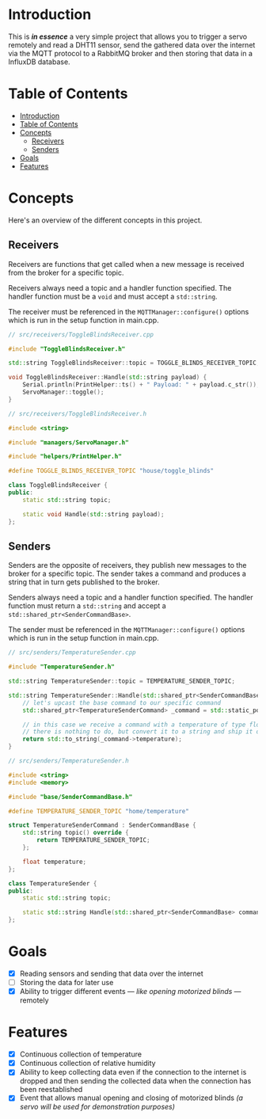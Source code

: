 # Introduction

This is ***in essence*** a very simple project that allows you to trigger a servo remotely and read a DHT11 sensor, send the gathered data over the internet via the MQTT protocol to a RabbitMQ broker and then storing that data in a InfluxDB database.

# Table of Contents

- [Introduction](#introduction)
- [Table of Contents](#table-of-contents)
- [Concepts](#concepts)
  - [Receivers](#receivers)
  - [Senders](#senders)
- [Goals](#goals)
- [Features](#features)

# Concepts

Here's an overview of the different concepts in this project.

## Receivers
Receivers are functions that get called when a new message is received from the broker for a specific topic.

Receivers always need a topic and a handler function specified. The handler function must be a `void` and must accept a `std::string`.

The receiver must be referenced in the `MQTTManager::configure()` options which is run in the setup function in main.cpp.

```cpp
// src/receivers/ToggleBlindsReceiver.cpp

#include "ToggleBlindsReceiver.h"

std::string ToggleBlindsReceiver::topic = TOGGLE_BLINDS_RECEIVER_TOPIC;

void ToggleBlindsReceiver::Handle(std::string payload) {
    Serial.println(PrintHelper::ts() + " Payload: " + payload.c_str());
    ServoManager::toggle();
}
```

```cpp
// src/receivers/ToggleBlindsReceiver.h

#include <string>

#include "managers/ServoManager.h"

#include "helpers/PrintHelper.h"

#define TOGGLE_BLINDS_RECEIVER_TOPIC "house/toggle_blinds"

class ToggleBlindsReceiver {
public:
    static std::string topic;

    static void Handle(std::string payload);
};
```


## Senders
Senders are the opposite of receivers, they publish new messages to the broker for a specific topic. The sender takes a command and produces a string that in turn gets published to the broker.

Senders always need a topic and a handler function specified. The handler function must return a `std::string` and accept a `std::shared_ptr<SenderCommandBase>`.

The sender must be referenced in the `MQTTManager::configure()` options which is run in the setup function in main.cpp.

```cpp
// src/senders/TemperatureSender.cpp

#include "TemperatureSender.h"

std::string TemperatureSender::topic = TEMPERATURE_SENDER_TOPIC;

std::string TemperatureSender::Handle(std::shared_ptr<SenderCommandBase> command) {
    // let's upcast the base command to our specific command
    std::shared_ptr<TemperatureSenderCommand> _command = std::static_pointer_cast<TemperatureSenderCommand>(command);

    // in this case we receive a command with a temperature of type float
    // there is nothing to do, but convert it to a string and ship it off
    return std::to_string(_command->temperature);
}
```

```cpp
// src/senders/TemperatureSender.h

#include <string>
#include <memory>

#include "base/SenderCommandBase.h"

#define TEMPERATURE_SENDER_TOPIC "home/temperature"

struct TemperatureSenderCommand : SenderCommandBase {
    std::string topic() override {
        return TEMPERATURE_SENDER_TOPIC;
    };

    float temperature;
};

class TemperatureSender {
public:
    static std::string topic;

    static std::string Handle(std::shared_ptr<SenderCommandBase> command);
};
```

# Goals
- [x] Reading sensors and sending that data over the internet
- [ ] Storing the data for later use
- [x] Ability to trigger different events &mdash; *like opening motorized blinds* &mdash; remotely

# Features
- [x] Continuous collection of temperature
- [x] Continuous collection of relative humidity
- [x] Ability to keep collecting data even if the connection to the internet is dropped and then sending the collected data when the connection has been reestablished
- [x] Event that allows manual opening and closing of motorized blinds *(a servo will be used for demonstration purposes)*
